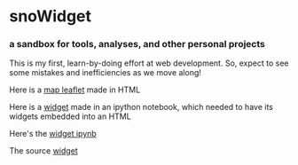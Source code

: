 # snoWidget
### a sandbox for tools, analyses, and other personal projects
This is my first, learn-by-doing effort at web development.
So, expect to see some mistakes and inefficiencies as we move along!

Here is a [map leaflet](leaflet_example.html)
made in HTML

Here is a [widget](math_widget.html) made in an ipython notebook, which 
needed to have its widgets embedded into an HTML

Here's the [widget ipynb](math_widget.ipynb)

The source [widget](IPythonWidgets.ipynb)
